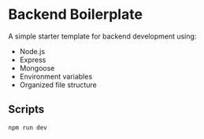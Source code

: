 # Backend Boilerplate

A simple starter template for backend development using:

- Node.js
- Express
- Mongoose
- Environment variables
- Organized file structure

## Scripts

```bash
npm run dev
